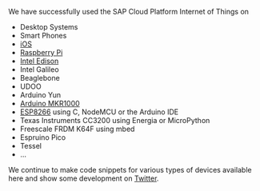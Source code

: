 We have successfully used the SAP Cloud Platform Internet of Things on
* Desktop Systems
* Smart Phones 
* [iOS](./iOS)
* [Raspberry Pi](./raspberry-pi)
* [Intel Edison](./IntelEdison)
* Intel Galileo
* Beaglebone
* UDOO
* Arduino Yun
* [Arduino MKR1000](./Arduino-MKR1000)
* [ESP8266](./ESP8266) using C, NodeMCU or the Arduino IDE
* Texas Instruments CC3200 using Energia or MicroPython
* Freescale FRDM K64F using mbed
* Espruino Pico
* Tessel
* ...

We continue to make code snippets for various types of devices available here
and show some development on [Twitter](https://twitter.com/_rac01).
